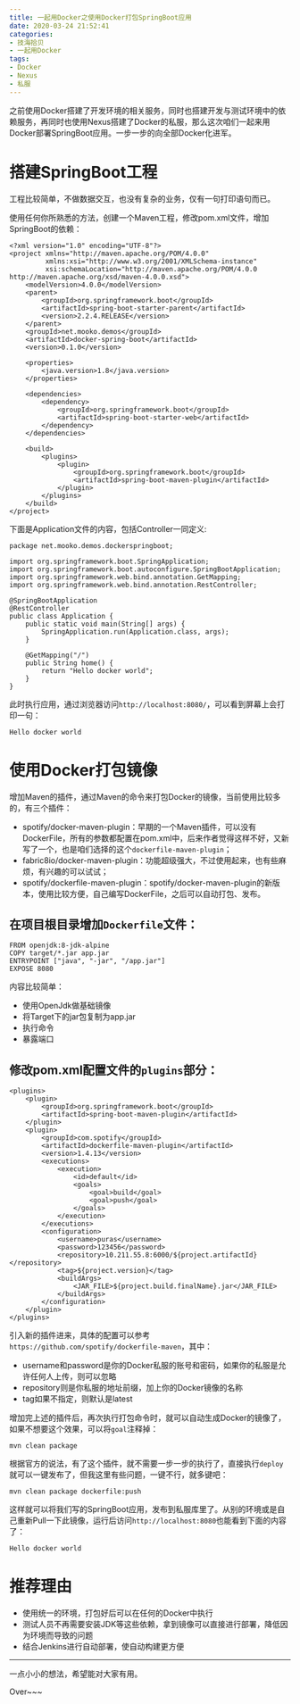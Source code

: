 ```yaml
---
title: 一起用Docker之使用Docker打包SpringBoot应用
date: 2020-03-24 21:52:41
categories: 
- 技海拾贝
- 一起用Docker
tags:
- Docker
- Nexus
- 私服
---
```


之前使用Docker搭建了开发环境的相关服务，同时也搭建开发与测试环境中的依赖服务，再同时也使用Nexus搭建了Docker的私服，那么这次咱们一起来用Docker部署SpringBoot应用。一步一步的向全部Docker化进军。

<!-- more -->

# 搭建SpringBoot工程

工程比较简单，不做数据交互，也没有复杂的业务，仅有一句打印语句而已。

使用任何你所熟悉的方法，创建一个Maven工程，修改pom.xml文件，增加SpringBoot的依赖：

    <?xml version="1.0" encoding="UTF-8"?>
    <project xmlns="http://maven.apache.org/POM/4.0.0"
             xmlns:xsi="http://www.w3.org/2001/XMLSchema-instance"
             xsi:schemaLocation="http://maven.apache.org/POM/4.0.0 http://maven.apache.org/xsd/maven-4.0.0.xsd">
        <modelVersion>4.0.0</modelVersion>
        <parent>
            <groupId>org.springframework.boot</groupId>
            <artifactId>spring-boot-starter-parent</artifactId>
            <version>2.2.4.RELEASE</version>
        </parent>
        <groupId>net.mooko.demos</groupId>
        <artifactId>docker-spring-boot</artifactId>
        <version>0.1.0</version>

        <properties>
            <java.version>1.8</java.version>
        </properties>

        <dependencies>
            <dependency>
                <groupId>org.springframework.boot</groupId>
                <artifactId>spring-boot-starter-web</artifactId>
            </dependency>
        </dependencies>

        <build>
            <plugins>
                <plugin>
                    <groupId>org.springframework.boot</groupId>
                    <artifactId>spring-boot-maven-plugin</artifactId>
                </plugin>
            </plugins>
        </build>
    </project>

下面是Application文件的内容，包括Controller一同定义:

    package net.mooko.demos.dockerspringboot;

    import org.springframework.boot.SpringApplication;
    import org.springframework.boot.autoconfigure.SpringBootApplication;
    import org.springframework.web.bind.annotation.GetMapping;
    import org.springframework.web.bind.annotation.RestController;

    @SpringBootApplication
    @RestController
    public class Application {
        public static void main(String[] args) {
            SpringApplication.run(Application.class, args);
        }

        @GetMapping("/")
        public String home() {
            return "Hello docker world";
        }
    }

此时执行应用，通过浏览器访问`http://localhost:8080/`，可以看到屏幕上会打印一句：

    Hello docker world


# 使用Docker打包镜像

增加Maven的插件，通过Maven的命令来打包Docker的镜像，当前使用比较多的，有三个插件：

- spotify/docker-maven-plugin：早期的一个Maven插件，可以没有DockerFile，所有的参数都配置在pom.xml中，后来作者觉得这样不好，又新写了一个，也是咱们选择的这个`dockerfile-maven-plugin`；
- fabric8io/docker-maven-plugin：功能超级强大，不过使用起来，也有些麻烦，有兴趣的可以试试；
- spotify/dockerfile-maven-plugin：spotify/docker-maven-plugin的新版本，使用比较方便，自己编写DockerFile，之后可以自动打包、发布。

## 在项目根目录增加`Dockerfile`文件：

    FROM openjdk:8-jdk-alpine
    COPY target/*.jar app.jar
    ENTRYPOINT ["java", "-jar", "/app.jar"]
    EXPOSE 8080

内容比较简单：

- 使用OpenJdk做基础镜像
- 将Target下的jar包复制为app.jar
- 执行命令
- 暴露端口

## 修改pom.xml配置文件的`plugins`部分：

    <plugins>
        <plugin>
            <groupId>org.springframework.boot</groupId>
            <artifactId>spring-boot-maven-plugin</artifactId>
        </plugin>
        <plugin>
            <groupId>com.spotify</groupId>
            <artifactId>dockerfile-maven-plugin</artifactId>
            <version>1.4.13</version>
            <executions>
                <execution>
                    <id>default</id>
                    <goals>
                        <goal>build</goal>
                        <goal>push</goal>
                    </goals>
                </execution>
            </executions>
            <configuration>
                <username>puras</username>
                <password>123456</password>
                <repository>10.211.55.8:6000/${project.artifactId}</repository>
                <tag>${project.version}</tag>
                <buildArgs>
                    <JAR_FILE>${project.build.finalName}.jar</JAR_FILE>
                </buildArgs>
            </configuration>
        </plugin>
    </plugins>

引入新的插件进来，具体的配置可以参考`https://github.com/spotify/dockerfile-maven`，其中：

- username和password是你的Docker私服的账号和密码，如果你的私服是允许任何人上传，则可以忽略
- repository则是你私服的地址前缀，加上你的Docker镜像的名称
- tag如果不指定，则默认是latest

增加完上述的插件后，再次执行打包命令时，就可以自动生成Docker的镜像了，如果不想要这个效果，可以将`goal`注释掉：

    mvn clean package

根据官方的说法，有了这个插件，就不需要一步一步的执行了，直接执行`deploy`就可以一键发布了，但我这里有些问题，一键不行，就多键吧：

    mvn clean package dockerfile:push

这样就可以将我们写的SpringBoot应用，发布到私服库里了。从别的环境或是自己重新Pull一下此镜像，运行后访问`http://localhost:8080`也能看到下面的内容了：

    Hello docker world

# 推荐理由

- 使用统一的环境，打包好后可以在任何的Docker中执行
- 测试人员不再需要安装JDK等这些依赖，拿到镜像可以直接进行部署，降低因为环境而导致的问题
- 结合Jenkins进行自动部署，使自动构建更方便

***

一点小小的想法，希望能对大家有用。

Over~~~
